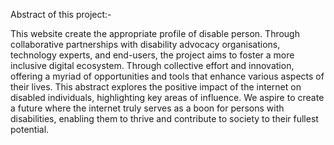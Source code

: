 Abstract of this project:-

This website create the appropriate profile of disable person. Through collaborative partnerships with disability advocacy organisations, technology experts, and end-users, the project aims to foster a more inclusive digital ecosystem. Through collective effort and innovation, offering a myriad of opportunities and tools that enhance various aspects of their lives. This abstract explores the positive impact of the internet on disabled individuals, highlighting key areas of influence. We aspire to create a future where the internet truly serves as a boon for persons with disabilities, enabling them to thrive and contribute to society to their fullest potential.

